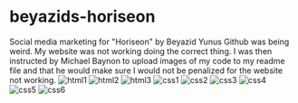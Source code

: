 # beyazids-horiseon
Social media marketing for "Horiseon" by Beyazid Yunus
Github was being weird. My website was not working doing the correct thing. I was then instructed by Michael Baynon to upload images of my code to my readme file and that he would make sure I would not be penalized for the website not working. 
![html1](https://github.com/benyunus1/beyazids-horiseon/blob/master/html1.png?raw=true)
![html2](https://github.com/benyunus1/beyazids-horiseon/blob/master/html2.png?raw=true)
![html3](https://github.com/benyunus1/beyazids-horiseon/blob/master/html3.png?raw=true)
![css1](https://github.com/benyunus1/beyazids-horiseon/blob/master/css1.png?raw=true)
![css2](https://github.com/benyunus1/beyazids-horiseon/blob/master/css2.png?raw=true)
![css3](https://github.com/benyunus1/beyazids-horiseon/blob/master/css3.png?raw=true)
![css4](https://github.com/benyunus1/beyazids-horiseon/blob/master/css4.png?raw=true)
![css5](https://github.com/benyunus1/beyazids-horiseon/blob/master/css5.png?raw=true)
![css6](https://github.com/benyunus1/beyazids-horiseon/blob/master/css6.png?raw=true)
